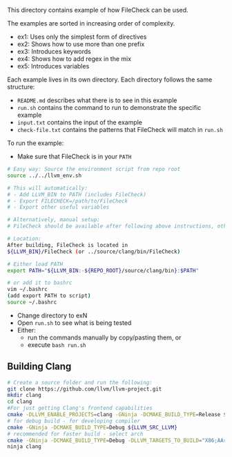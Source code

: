 This directory contains example of how FileCheck can be used.

The examples are sorted in increasing order of complexity.
- ex1: Uses only the simplest form of directives
- ex2: Shows how to use more than one prefix
- ex3: Introduces keywords
- ex4: Shows how to add regex in the mix
- ex5: Introduces variables

Each example lives in its own directory.
Each directory follows the same structure:
- `README.md` describes what there is to see in this example
- `run.sh` contains the command to run to demonstrate the specific example
- `input.txt` contains the input of the example
- `check-file.txt` contains the patterns that FileCheck will match in `run.sh`

To run the example:
- Make sure that FileCheck is in your `PATH`
```sh
# Easy way: Source the environment script from repo root
source ../../llvm_env.sh

# This will automatically:
# - Add LLVM_BIN to PATH (includes FileCheck)
# - Export FILECHECK=/path/to/FileCheck
# - Export other useful variables

# Alternatively, manual setup:
# FileCheck should be available after following above instructions, otherwise run ninja FileCheck

# Location:
After building, FileCheck is located in 
${LLVM_BIN}/FileCheck (or ../source/clang/bin/FileCheck)

# Either load PATH
export PATH="${LLVM_BIN:-${REPO_ROOT}/source/clang/bin}:$PATH"

# or add it to bashrc
vim ~/.bashrc
(add export PATH to script)
source ~/.bashrc
```
- Change directory to exN
- Open `run.sh` to see what is being tested
- Either:
  - run the commands manually by copy/pasting them, or
  - execute `bash run.sh`

## Building Clang
```sh
# Create a source folder and run the following:
git clone https://github.com/llvm/llvm-project.git
mkdir clang
cd clang
#For just getting Clang's frontend capabilities
cmake -DLLVM_ENABLE_PROJECTS=clang -GNinja -DCMAKE_BUILD_TYPE=Release ${LLVM_SRC} 
# for debug build - for developing compiler
cmake -GNinja -DCMAKE_BUILD_TYPE=Debug ${LLVM_SRC_LLVM}
# recommended for faster build - select arch
cmake -GNinja -DCMAKE_BUILD_TYPE=Debug -DLLVM_TARGETS_TO_BUILD="X86;AArch64" -DLLVM_OPTIMIZED_TABLEGEN=1 ${LLVM_SRC_LLVM}
ninja clang
```
